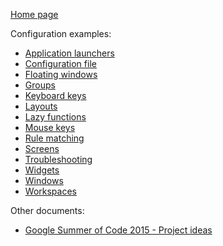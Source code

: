 [Home page](https://github.com/qtile/qtile/wiki)

Configuration examples:

- [Application launchers](https://github.com/qtile/qtile/wiki/app-launchers)
- [Configuration file](https://github.com/qtile/qtile/wiki/config)
- [Floating windows](https://github.com/qtile/qtile/wiki/floating-windows)
- [Groups](https://github.com/qtile/qtile/wiki/groups)
- [Keyboard keys](https://github.com/qtile/qtile/wiki/keys)
- [Layouts](https://github.com/qtile/qtile/wiki/layouts)
- [Lazy functions](https://github.com/qtile/qtile/wiki/lazy)
- [Mouse keys](https://github.com/qtile/qtile/wiki/mouse)
- [Rule matching](https://github.com/qtile/qtile/wiki/rule-matching)
- [Screens](https://github.com/qtile/qtile/wiki/screens)
- [Troubleshooting](https://github.com/qtile/qtile/wiki/troubleshooting)
- [Widgets](https://github.com/qtile/qtile/wiki/widgets)
- [Windows](https://github.com/qtile/qtile/wiki/windows)
- [Workspaces](https://github.com/qtile/qtile/wiki/workspaces)

Other documents:

- [Google Summer of Code 2015 - Project ideas](https://github.com/qtile/qtile/wiki/gsoc-2015-project-ideas)
